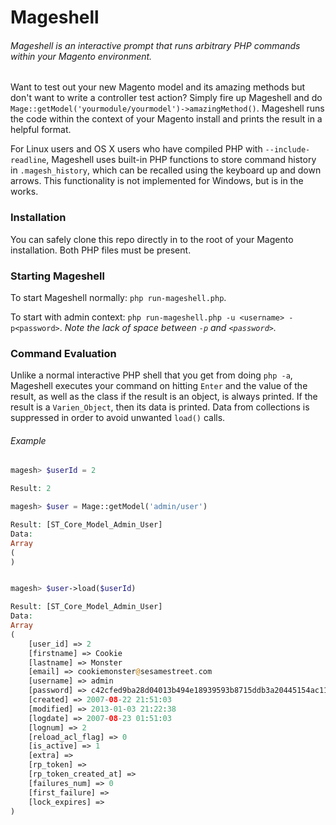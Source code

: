 # Mageshell


###### Mageshell is an interactive prompt that runs arbitrary PHP commands within your Magento environment.

Want to test out your new Magento model and its amazing methods but don't want to write a controller test action?
Simply fire up Mageshell and do ```Mage::getModel('yourmodule/yourmodel')->amazingMethod()```.
Mageshell runs the code within the context of your Magento install and prints the result in a helpful format.

For Linux users and OS X users who have compiled PHP with ```--include-readline```,
Mageshell uses built-in PHP functions to store command history in ```.magesh_history```,
which can be recalled using the keyboard up and down arrows.
This functionality is not implemented for Windows, but is in the works.


### Installation

You can safely clone this repo directly in to the root of your Magento installation.
Both PHP files must be present.


### Starting Mageshell

To start Mageshell normally: ```php run-mageshell.php```.

To start with admin context: ```php run-mageshell.php -u <username> -p<password>```.
*Note the lack of space between ```-p``` and ```<password>```.*


### Command Evaluation

Unlike a normal interactive PHP shell that you get from doing ```php -a```,
Mageshell executes your command on hitting ```Enter``` and the value of the result,
as well as the class if the result is an object, is always printed.
If the result is a ```Varien_Object```, then its data is printed.
Data from collections is suppressed in order to avoid unwanted ```load()``` calls.


###### Example

```php
magesh> $userId = 2

Result: 2

magesh> $user = Mage::getModel('admin/user')

Result: [ST_Core_Model_Admin_User]
Data:
Array
(
)


magesh> $user->load($userId)

Result: [ST_Core_Model_Admin_User]
Data:
Array
(
    [user_id] => 2
    [firstname] => Cookie
    [lastname] => Monster
    [email] => cookiemonster@sesamestreet.com
    [username] => admin
    [password] => c42cfed9ba28d04013b494e18939593b8715ddb3a20445154ac1171999590819:pK
    [created] => 2007-08-22 21:51:03
    [modified] => 2013-01-03 21:22:38
    [logdate] => 2007-08-23 01:51:03
    [lognum] => 2
    [reload_acl_flag] => 0
    [is_active] => 1
    [extra] => 
    [rp_token] => 
    [rp_token_created_at] => 
    [failures_num] => 0
    [first_failure] => 
    [lock_expires] => 
)
```
